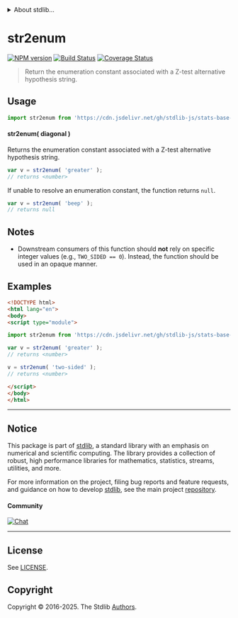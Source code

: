 <!--

@license Apache-2.0

Copyright (c) 2025 The Stdlib Authors.

Licensed under the Apache License, Version 2.0 (the "License");
you may not use this file except in compliance with the License.
You may obtain a copy of the License at

   http://www.apache.org/licenses/LICENSE-2.0

Unless required by applicable law or agreed to in writing, software
distributed under the License is distributed on an "AS IS" BASIS,
WITHOUT WARRANTIES OR CONDITIONS OF ANY KIND, either express or implied.
See the License for the specific language governing permissions and
limitations under the License.

-->


<details>
  <summary>
    About stdlib...
  </summary>
  <p>We believe in a future in which the web is a preferred environment for numerical computation. To help realize this future, we've built stdlib. stdlib is a standard library, with an emphasis on numerical and scientific computation, written in JavaScript (and C) for execution in browsers and in Node.js.</p>
  <p>The library is fully decomposable, being architected in such a way that you can swap out and mix and match APIs and functionality to cater to your exact preferences and use cases.</p>
  <p>When you use stdlib, you can be absolutely certain that you are using the most thorough, rigorous, well-written, studied, documented, tested, measured, and high-quality code out there.</p>
  <p>To join us in bringing numerical computing to the web, get started by checking us out on <a href="https://github.com/stdlib-js/stdlib">GitHub</a>, and please consider <a href="https://opencollective.com/stdlib">financially supporting stdlib</a>. We greatly appreciate your continued support!</p>
</details>

# str2enum

[![NPM version][npm-image]][npm-url] [![Build Status][test-image]][test-url] [![Coverage Status][coverage-image]][coverage-url] <!-- [![dependencies][dependencies-image]][dependencies-url] -->

> Return the enumeration constant associated with a Z-test alternative hypothesis string.

<!-- Section to include introductory text. Make sure to keep an empty line after the intro `section` element and another before the `/section` close. -->

<section class="intro">

</section>

<!-- /.intro -->

<!-- Package usage documentation. -->



<section class="usage">

## Usage

```javascript
import str2enum from 'https://cdn.jsdelivr.net/gh/stdlib-js/stats-base-ztest-alternative-str2enum@esm/index.mjs';
```

#### str2enum( diagonal )

Returns the enumeration constant associated with a Z-test alternative hypothesis string.

```javascript
var v = str2enum( 'greater' );
// returns <number>
```

If unable to resolve an enumeration constant, the function returns `null`.

```javascript
var v = str2enum( 'beep' );
// returns null
```

</section>

<!-- /.usage -->

<!-- Package usage notes. Make sure to keep an empty line after the `section` element and another before the `/section` close. -->

<section class="notes">

## Notes

-   Downstream consumers of this function should **not** rely on specific integer values (e.g., `TWO_SIDED == 0`). Instead, the function should be used in an opaque manner.

</section>

<!-- /.notes -->

<!-- Package usage examples. -->

<section class="examples">

## Examples

<!-- eslint no-undef: "error" -->

```html
<!DOCTYPE html>
<html lang="en">
<body>
<script type="module">

import str2enum from 'https://cdn.jsdelivr.net/gh/stdlib-js/stats-base-ztest-alternative-str2enum@esm/index.mjs';

var v = str2enum( 'greater' );
// returns <number>

v = str2enum( 'two-sided' );
// returns <number>

</script>
</body>
</html>
```

</section>

<!-- /.examples -->

<!-- Section to include cited references. If references are included, add a horizontal rule *before* the section. Make sure to keep an empty line after the `section` element and another before the `/section` close. -->

<section class="references">

</section>

<!-- /.references -->

<!-- Section for related `stdlib` packages. Do not manually edit this section, as it is automatically populated. -->

<section class="related">

</section>

<!-- /.related -->

<!-- Section for all links. Make sure to keep an empty line after the `section` element and another before the `/section` close. -->


<section class="main-repo" >

* * *

## Notice

This package is part of [stdlib][stdlib], a standard library with an emphasis on numerical and scientific computing. The library provides a collection of robust, high performance libraries for mathematics, statistics, streams, utilities, and more.

For more information on the project, filing bug reports and feature requests, and guidance on how to develop [stdlib][stdlib], see the main project [repository][stdlib].

#### Community

[![Chat][chat-image]][chat-url]

---

## License

See [LICENSE][stdlib-license].


## Copyright

Copyright &copy; 2016-2025. The Stdlib [Authors][stdlib-authors].

</section>

<!-- /.stdlib -->

<!-- Section for all links. Make sure to keep an empty line after the `section` element and another before the `/section` close. -->

<section class="links">

[npm-image]: http://img.shields.io/npm/v/@stdlib/stats-base-ztest-alternative-str2enum.svg
[npm-url]: https://npmjs.org/package/@stdlib/stats-base-ztest-alternative-str2enum

[test-image]: https://github.com/stdlib-js/stats-base-ztest-alternative-str2enum/actions/workflows/test.yml/badge.svg?branch=main
[test-url]: https://github.com/stdlib-js/stats-base-ztest-alternative-str2enum/actions/workflows/test.yml?query=branch:main

[coverage-image]: https://img.shields.io/codecov/c/github/stdlib-js/stats-base-ztest-alternative-str2enum/main.svg
[coverage-url]: https://codecov.io/github/stdlib-js/stats-base-ztest-alternative-str2enum?branch=main

<!--

[dependencies-image]: https://img.shields.io/david/stdlib-js/stats-base-ztest-alternative-str2enum.svg
[dependencies-url]: https://david-dm.org/stdlib-js/stats-base-ztest-alternative-str2enum/main

-->

[chat-image]: https://img.shields.io/gitter/room/stdlib-js/stdlib.svg
[chat-url]: https://app.gitter.im/#/room/#stdlib-js_stdlib:gitter.im

[stdlib]: https://github.com/stdlib-js/stdlib

[stdlib-authors]: https://github.com/stdlib-js/stdlib/graphs/contributors

[umd]: https://github.com/umdjs/umd
[es-module]: https://developer.mozilla.org/en-US/docs/Web/JavaScript/Guide/Modules

[deno-url]: https://github.com/stdlib-js/stats-base-ztest-alternative-str2enum/tree/deno
[deno-readme]: https://github.com/stdlib-js/stats-base-ztest-alternative-str2enum/blob/deno/README.md
[umd-url]: https://github.com/stdlib-js/stats-base-ztest-alternative-str2enum/tree/umd
[umd-readme]: https://github.com/stdlib-js/stats-base-ztest-alternative-str2enum/blob/umd/README.md
[esm-url]: https://github.com/stdlib-js/stats-base-ztest-alternative-str2enum/tree/esm
[esm-readme]: https://github.com/stdlib-js/stats-base-ztest-alternative-str2enum/blob/esm/README.md
[branches-url]: https://github.com/stdlib-js/stats-base-ztest-alternative-str2enum/blob/main/branches.md

[stdlib-license]: https://raw.githubusercontent.com/stdlib-js/stats-base-ztest-alternative-str2enum/main/LICENSE

</section>

<!-- /.links -->
